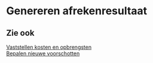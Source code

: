# Genereren afrekenresultaat

## Zie ook

[Vaststellen kosten en opbrengsten](vaststellen-kosten-en-opbrengsten/)  
[Bepalen nieuwe voorschotten](bepalen-nieuwe-voorschotten/)
